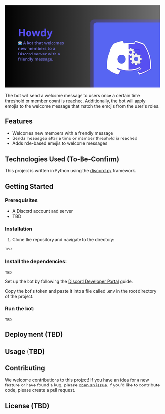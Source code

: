![image](header-howdy.png)

The bot will send a welcome message to users once a certain time threshold or member count is reached. Additionally, the bot will apply emojis to the welcome message that match the emojis from the user's roles.

## Features
- Welcomes new members with a friendly message
- Sends messages after a time or member threshold is reached
- Adds role-based emojis to welcome messages

## Technologies Used (To-Be-Confirm)
This project is written in Python using the [discord.py](https://github.com/Rapptz/discord.py) framework.

## Getting Started

### Prerequisites
- A Discord account and server
- TBD

### Installation
1. Clone the repository and navigate to the directory:
```
TBD
```

### Install the dependencies:
```
TBD
```

Set up the bot by following the [Discord Developer Portal](https://discord.com/developers/docs/intro) guide.

Copy the bot's token and paste it into a file called .env in the root directory of the project.

### Run the bot:
```
TBD
```

## Deployment (TBD)

## Usage (TBD)

## Contributing
We welcome contributions to this project! If you have an idea for a new feature or have found a bug, please [open an issue](https://github.com/intelagense/howdy/issues). If you'd like to contribute code, please create a pull request.

## License (TBD)
